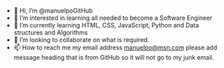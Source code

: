 - 👋 Hi, I’m @manuelpoGitHub
- 👀 I’m interested in learning all needed to become a Software Engineer
- 🌱 I’m currently learning HTML, CSS, JavaScript, Python and Data structures and Algorithms
- 💞️ I’m looking to collaborate on what is required.
- 📫 How to reach me my email address manuelpo@msn.com please add message heading that is from GitHub so it will not go to my junk email.

<!---
manuelpoGitHub/manuelpoGitHub is a ✨ special ✨ repository because its `README.md` (this file) appears on your GitHub profile.
You can click the Preview link to take a look at your changes.
--->
